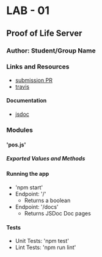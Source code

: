 # LAB - 01

## Proof of Life Server

### Author: Student/Group Name

### Links and Resources
* [submission PR](https://github.com/Luke9389-career-track/lab-01/pull/1)
* [travis](https://www.travis-ci.com/Luke9389-career-track/lab-01)

#### Documentation
* [jsdoc](./docs)

### Modules
#### 'pos.js'
##### Exported Values and Methods

#### Running the app
* 'npm start'
* Endpoint: '/'
    * Returns a boolean
* Endpoint: '/docs'
    * Returns JSDoc Doc pages

#### Tests
* Unit Tests: 'npm test'
* Lint Tests: 'npm run lint'